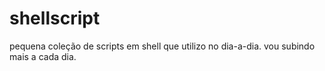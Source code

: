 # shellscript

pequena coleção de scripts em shell que utilizo no dia-a-dia. vou subindo mais a cada dia. 
